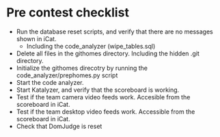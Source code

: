 # Pre contest checklist

- Run the database reset scripts, and verify that there are no messages shown in iCat.
	- Including the code_analyzer (wipe_tables.sql)
- Delete all files in the githomes directory. Including the hidden .git directory.
- Initialize the githomes direcotry by running the code_analyzer/prephomes.py script
- Start the code analyzer.
- Start Katalyzer, and verify that the scoreboard is working.
- Test if the team camera video feeds work. Accesible from the scoreboard in iCat.
- Test if the team desktop video feeds work. Accessible from the scoreboard in iCat.
- Check that DomJudge is reset

